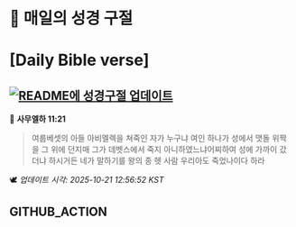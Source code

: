 # 🙏 매일의 성경 구절
# [Daily Bible verse]
## [![README에 성경구절 업데이트](https://github.com/DONGSUKA/first_test/actions/workflows/update-readme-bible.yml/badge.svg)](https://github.com/DONGSUKA/first_test/actions/workflows/update-readme-bible.yml)
<!-- START_BIBLE_VERSE -->
📖 **사무엘하 11:21**
> 여룹베셋의 아들 아비멜렉을 쳐죽인 자가 누구냐 여인 하나가 성에서 맷돌 위짝을 그 위에 던지매 그가 데벳스에서 죽지 아니하였느냐어찌하여 성에 가까이 갔더냐 하시거든 네가 말하기를 왕의 종 헷 사람 우리아도 죽었나이다 하라

🕊️ _업데이트 시각: 2025-10-21 12:56:52 KST_
  <!-- END_BIBLE_VERSE -->
## GITHUB_ACTION
